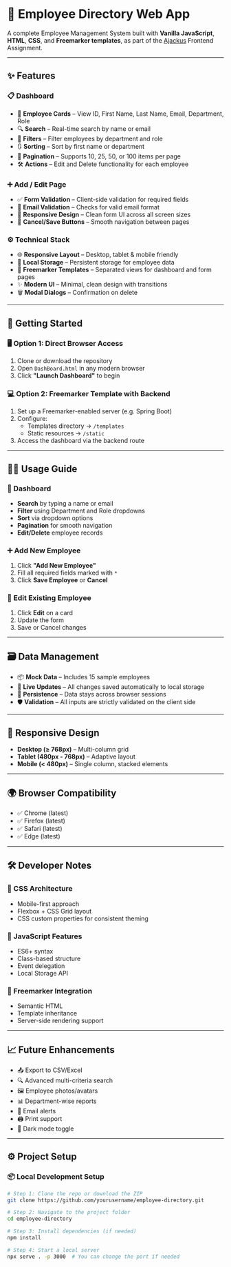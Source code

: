 # 📁 Employee Directory Web App

A complete Employee Management System built with **Vanilla JavaScript**, **HTML**, **CSS**, and **Freemarker templates**, as part of the [Ajackus](https://www.ajackus.com) Frontend Assignment.

---

## ✨ Features

### 📋 Dashboard
- 🧾 **Employee Cards** – View ID, First Name, Last Name, Email, Department, Role  
- 🔍 **Search** – Real-time search by name or email  
- 🎯 **Filters** – Filter employees by department and role  
- 🔃 **Sorting** – Sort by first name or department  
- 📄 **Pagination** – Supports 10, 25, 50, or 100 items per page  
- 🛠️ **Actions** – Edit and Delete functionality for each employee  

### ➕ Add / Edit Page
- ✅ **Form Validation** – Client-side validation for required fields  
- 📧 **Email Validation** – Checks for valid email format  
- 📱 **Responsive Design** – Clean form UI across all screen sizes  
- 🔁 **Cancel/Save Buttons** – Smooth navigation between pages  

### ⚙️ Technical Stack
- 🌐 **Responsive Layout** – Desktop, tablet & mobile friendly  
- 💾 **Local Storage** – Persistent storage for employee data  
- 🧩 **Freemarker Templates** – Separated views for dashboard and form pages  
- ✨ **Modern UI** – Minimal, clean design with transitions  
- 🗑️ **Modal Dialogs** – Confirmation on delete  

---

## 🚀 Getting Started

### 🖥 Option 1: Direct Browser Access
1. Clone or download the repository  
2. Open `DashBoard.html` in any modern browser  
3. Click **"Launch Dashboard"** to begin  

### 💻 Option 2: Freemarker Template with Backend
1. Set up a Freemarker-enabled server (e.g. Spring Boot)  
2. Configure:
   - Templates directory → `/templates`  
   - Static resources → `/static`  
3. Access the dashboard via the backend route

---

## 🧑‍💼 Usage Guide

### 🔎 Dashboard
- **Search** by typing a name or email  
- **Filter** using Department and Role dropdowns  
- **Sort** via dropdown options  
- **Pagination** for smooth navigation  
- **Edit/Delete** employee records  

### ➕ Add New Employee
1. Click **"Add New Employee"**  
2. Fill all required fields marked with `*`  
3. Click **Save Employee** or **Cancel**  

### 📝 Edit Existing Employee
1. Click **Edit** on a card  
2. Update the form  
3. Save or Cancel changes  

---

## 🗃️ Data Management

- 📦 **Mock Data** – Includes 15 sample employees  
- 🔁 **Live Updates** – All changes saved automatically to local storage  
- 🧠 **Persistence** – Data stays across browser sessions  
- 🛡 **Validation** – All inputs are strictly validated on the client side  

---

## 📱 Responsive Design

- **Desktop (≥ 768px)** – Multi-column grid  
- **Tablet (480px - 768px)** – Adaptive layout  
- **Mobile (< 480px)** – Single column, stacked elements  

---

## 🌍 Browser Compatibility

- ✅ Chrome (latest)  
- ✅ Firefox (latest)  
- ✅ Safari (latest)  
- ✅ Edge (latest)  

---

## 🛠 Developer Notes

### 📐 CSS Architecture
- Mobile-first approach  
- Flexbox + CSS Grid layout  
- CSS custom properties for consistent theming  

### 📜 JavaScript Features
- ES6+ syntax  
- Class-based structure  
- Event delegation  
- Local Storage API  

### 📄 Freemarker Integration
- Semantic HTML  
- Template inheritance  
- Server-side rendering support  

---

## 📈 Future Enhancements

- 📤 Export to CSV/Excel  
- 🔍 Advanced multi-criteria search  
- 🖼️ Employee photos/avatars  
- 📊 Department-wise reports  
- 📧 Email alerts  
- 🖨️ Print support  
- 🌙 Dark mode toggle  

---

## ⚙️ Project Setup

### 📦 Local Development Setup

```bash
# Step 1: Clone the repo or download the ZIP
git clone https://github.com/yourusername/employee-directory.git

# Step 2: Navigate to the project folder
cd employee-directory

# Step 3: Install dependencies (if needed)
npm install

# Step 4: Start a local server
npx serve . -p 3000  # You can change the port if needed
